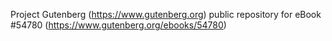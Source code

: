 Project Gutenberg (https://www.gutenberg.org) public repository for
eBook #54780 (https://www.gutenberg.org/ebooks/54780)
